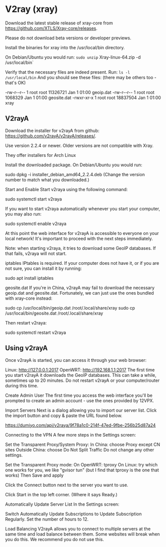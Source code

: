 # V2ray (xray)

Download the latest stable release of xray-core from https://github.com/XTLS/Xray-core/releases.

Please do not download beta versions or developer previews.

Install the binaries for xray into the /usr/local/bin directory.

On Debian/Ubuntu you would run:
`sudo unzip` Xray-linux-64.zip -d /usr/local/bin`

Verify that the necessary files are indeed present. Run:
`ls -l /usr/local/bin` 
And you should see these files: (there may be others too - that's OK)

-rw-r--r-- 1 root root 11326721 Jan  1 01:00 geoip.dat
-rw-r--r-- 1 root root  1068329 Jan  1 01:00 geosite.dat
-rwxr-xr-x 1 root root 18837504 Jan  1 01:00 xray

## V2rayA
Download the installer for v2rayA from github: https://github.com/v2rayA/v2rayA/releases/.

Use version 2.2.4 or newer. Older versions are not compatible with Xray.

They offer installers for Arch Linux

Install the downloaded package. On Debian/Ubuntu you would run:

sudo dpkg -i installer_debian_amd64_2.2.4.deb
(Change the version number to match what you downloaded.)

Start and Enable
Start v2raya using the following command:

sudo systemctl start v2raya

If you want to start v2raya automatically whenever you start your computer, you may also run:

sudo systemctl enable v2raya

At this point the web interface for v2rayA is accessible to everyone on your local network! It's important to proceed with the next steps immediately.

Note: when starting v2raya, it tries to download some GeoIP databases. If that fails, v2raya will not start.

iptables
IPtables is required. If your computer does not have it, or if you are not sure, you can install it by running:

sudo apt install iptables

geosite.dat
If you're in China, v2rayA may fail to download the necessary geoip.dat and geosite.dat. Fortunately, we can just use the ones bundled with xray-core instead:

sudo cp /usr/local/bin/geoip.dat /root/.local/share/xray
sudo cp /usr/local/bin/geosite.dat /root/.local/share/xray

Then restart v2raya:

sudo systemctl restart v2raya

## Using v2rayA
Once v2rayA is started, you can access it through your web browser:

Linux: http://127.0.0.1:2017
OpenWRT: http://192.168.1.1:2017
The first time you start v2rayA it downloads the GeoIP databases. This can take a while, sometimes up to 20 minutes. Do not restart v2rayA or your computer/router during this time.

Create Admin User
The first time you access the web interface you'll be prompted to create an admin account - use the ones provided by 12VPX.

Import Servers
Next is a dialog allowing you to import our server list. Click the import button and copy & paste the URL found below.

https://dumiyo.com/api/v2raya/9f78a1c0-214f-47ed-9fbe-256b25d87a24

Connecting to the VPN
A few more steps in the Settings screen:

Set the Transparent Proxy/System Proxy:
In China: choose Proxy except CN sites
Outside China: choose Do Not Split Traffic
Do not change any other settings.

Set the Transparent Proxy mode:
On OpenWRT: tproxy
On Linux: try which one works for you, we like "gvisor tun" (but I find that tproxy is the one that works)
Then Save and apply


Click the Connect button next to the server you want to use.

Click Start in the top left corner. (Where it says Ready.)

Automatically Update Server List
In the Settings screen:

Switch Automatically Update Subscriptions to Update Subscription Regularly.
Set the number of hours to 12.

Load Balancing
V2rayA allows you to connect to multiple servers at the same time and load balance between them. Some websites will break when you do this. We recommend you do not use this.